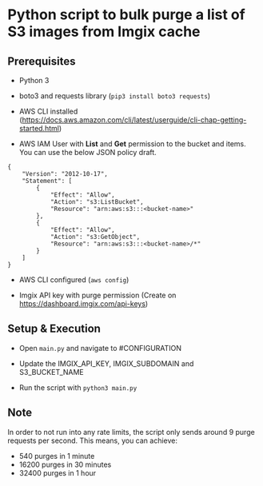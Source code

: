 # Python script to bulk purge a list of S3 images from Imgix cache

## Prerequisites
* Python 3

* boto3 and requests library (`pip3 install boto3 requests`)

* AWS CLI installed (https://docs.aws.amazon.com/cli/latest/userguide/cli-chap-getting-started.html)

* AWS IAM User with **List** and **Get** permission to the bucket and items. You can use the below JSON policy draft.
```
{
    "Version": "2012-10-17",
    "Statement": [
        {
            "Effect": "Allow",
            "Action": "s3:ListBucket",
            "Resource": "arn:aws:s3:::<bucket-name>"
        },
        {
            "Effect": "Allow",
            "Action": "s3:GetObject",
            "Resource": "arn:aws:s3:::<bucket-name>/*"
        }
    ]
}
```

* AWS CLI configured (`aws config`)

* Imgix API key with purge permission (Create on https://dashboard.imgix.com/api-keys)


## Setup & Execution

* Open `main.py` and navigate to #CONFIGURATION

* Update the IMGIX_API_KEY, IMGIX_SUBDOMAIN and S3_BUCKET_NAME

* Run the script with `python3 main.py`

## Note

In order to not run into any rate limits, the script only sends around 9 purge requests per second.
This means, you can achieve:
* 540 purges in 1 minute
* 16200 purges in 30 minutes
* 32400 purges in 1 hour
